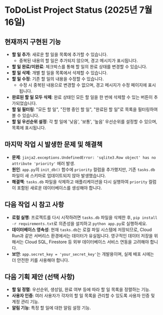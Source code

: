 # ToDoList Project Status (2025년 7월 16일)

## 현재까지 구현된 기능

*   **할 일 추가**: 새로운 할 일을 목록에 추가할 수 있습니다.
    *   중복된 내용의 할 일은 추가되지 않으며, 경고 메시지가 표시됩니다.
*   **할 일 완료/미완료**: 체크박스를 통해 할 일의 완료 상태를 변경할 수 있습니다.
*   **할 일 삭제**: 개별 할 일을 목록에서 삭제할 수 있습니다.
*   **할 일 수정**: 기존 할 일의 내용을 수정할 수 있습니다.
    *   수정 시 중복된 내용으로 변경할 수 없으며, 경고 메시지가 수정 페이지에 표시됩니다.
*   **완료된 할 일 모두 삭제**: 완료 상태인 모든 할 일을 한 번에 삭제할 수 있는 버튼이 추가되었습니다.
*   **할 일 필터링**: "모든 할 일", "진행 중인 할 일", "완료된 할 일"로 목록을 필터링하여 볼 수 있습니다.
*   **할 일 우선순위 설정**: 각 할 일에 '낮음', '보통', '높음' 우선순위를 설정할 수 있으며, 목록에 표시됩니다.

## 마지막 작업 시 발생한 문제 및 해결책

*   **문제**: `jinja2.exceptions.UndefinedError: 'sqlite3.Row object' has no attribute 'priority'` 에러 발생.
*   **원인**: `app.py`의 `init_db()` 함수에 `priority` 컬럼을 추가했지만, 기존 `tasks.db` 파일이 새 스키마로 업데이트되지 않아 발생했습니다.
*   **해결책**: `tasks.db` 파일을 삭제하고 애플리케이션을 다시 실행하여 `priority` 컬럼이 포함된 새로운 데이터베이스를 생성해야 합니다.

## 다음 작업 시 참고 사항

*   **로컬 실행**: 프로젝트를 다시 시작하려면 `tasks.db` 파일을 삭제한 후, `pip install -r requirements.txt`로 의존성을 설치하고 `python app.py`로 실행하세요.
*   **데이터베이스 영속성**: 현재 `tasks.db`는 로컬 파일 시스템에 저장되므로, Cloud Run과 같은 서버리스 환경에서는 데이터가 유실됩니다. 영구적인 데이터 저장을 위해서는 Cloud SQL, Firestore 등 외부 데이터베이스 서비스 연동을 고려해야 합니다.
*   **보안**: `app.secret_key = 'your_secret_key'`는 개발용이며, 실제 배포 시에는 더 안전한 키를 사용해야 합니다.

## 다음 기획 제안 (선택 사항)

*   **할 일 정렬**: 우선순위, 생성일, 완료 여부 등에 따라 할 일 목록을 정렬하는 기능.
*   **사용자 인증**: 여러 사용자가 각자의 할 일 목록을 관리할 수 있도록 사용자 인증 및 계정 관리 기능.
*   **알림 기능**: 특정 할 일에 대한 알림 설정 기능.
